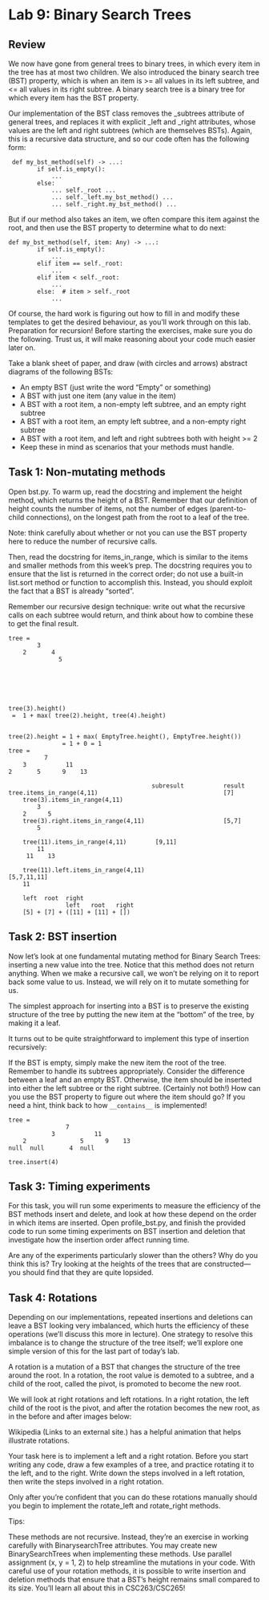 <h1>Lab 9: Binary Search Trees
</h1>
<h2>Review </h2>

We now have gone from general trees to binary trees, in which every item in the tree has at most two children. We also introduced the binary search tree (BST) property, which is when an item is >= all values in its left subtree, and <= all values in its right subtree. A binary search tree is a binary tree for which every item has the BST property.

Our implementation of the BST class removes the _subtrees attribute of general trees, and replaces it with explicit _left and _right attributes, whose values are the left and right subtrees (which are themselves BSTs). Again, this is a recursive data structure, and so our code often has the following form:
```
 def my_bst_method(self) -> ...:
        if self.is_empty():
            ...
        else:
            ... self._root ...
            ... self._left.my_bst_method() ...
            ... self._right.my_bst_method() ...
```

But if our method also takes an item, we often compare this item against the root, and then use the BST property to determine what to do next:

```
def my_bst_method(self, item: Any) -> ...:
        if self.is_empty():
            ...
        elif item == self._root:
            ...
        elif item < self._root:
            ...
        else:  # item > self._root
            ...
```
Of course, the hard work is figuring out how to fill in and modify these templates to get the desired behaviour, as you’ll work through on this lab.
Preparation for recursion!
Before starting the exercises, make sure you do the following. Trust us, it will make reasoning about your code much easier later on.

Take a blank sheet of paper, and draw (with circles and arrows) abstract diagrams of the following BSTs:

- An empty BST (just write the word “Empty” or something)
- A BST with just one item (any value in the item)
- A BST with a root item, a non-empty left subtree, and an empty right subtree
- A BST with a root item, an empty left subtree, and a non-empty right subtree
- A BST with a root item, and left and right subtrees both with height >= 2
- Keep these in mind as scenarios that your methods must handle.

<h2>Task 1: Non-mutating methods </h2>
Open bst.py. To warm up, read the docstring and implement the height method, 
which returns the height of a BST. Remember that our definition of height counts the number of items, 
not the number of edges (parent-to-child connections), 
on the longest path from the root to a leaf of the tree. 

Note: think carefully about whether or not you can use the BST property here to reduce the number of recursive calls.

Then, read the docstring for items_in_range, which is similar to the items and smaller methods from this week’s prep.
The docstring requires you to ensure that the list is returned in the correct order;
do not use a built-in list.sort method or function to accomplish this. Instead, you should exploit the fact that a BST is already “sorted”.

Remember our recursive design technique: write out what the recursive calls on each subtree would return,
and think about how to combine these to get the final result.


```
tree = 
        3
    2       4
              5 






tree(3).height() 
 =  1 + max( tree(2).height, tree(4).height)
   

tree(2).height = 1 + max( EmptyTree.height(), EmptyTree.height())
               = 1 + 0 = 1 
tree = 
          7
    3           11   
2       5      9    13
    
                                        subresult           result
tree.items_in_range(4,11)                                   [7]
    tree(3).items_in_range(4,11)   
        3           
    2      5
    tree(3).right.items_in_range(4,11)                      [5,7]
        5
    
    tree(11).items_in_range(4,11)        [9,11]               
        11   
     11    13
    
    tree(11).left.items_in_range(4,11)                      [5,7,11,11]
    11   
                
    left  root  right
                left   root   right
    [5] + [7] + ([11] + [11] + [])
```



<h2>Task 2: BST insertion </h2>

Now let’s look at one fundamental mutating method for Binary Search Trees: inserting a new value into the tree.
Notice that this method does not return anything.
When we make a recursive call, we won’t be relying on it to report back some value to us.
Instead, we will rely on it to mutate something for us.

The simplest approach for inserting into a BST is to preserve the existing structure of the tree by putting the new item at the “bottom” of the tree, by making it a leaf.

It turns out to be quite straightforward to implement this type of insertion recursively:

If the BST is empty, simply make the new item the root of the tree. Remember to handle its subtrees appropriately. Consider the difference between a leaf and an empty BST.
Otherwise, the item should be inserted into either the left subtree or the right subtree. (Certainly not both!)
How can you use the BST property to figure out where the item should go?
If you need a hint, think back to how `__contains__` is implemented!

```
tree = 
                7
            3           11   
    2               5      9    13
null  null       4  null

tree.insert(4)

```



<h2>Task 3: Timing experiments</h2>

For this task, you will run some experiments to measure the efficiency of the BST methods insert and delete, 
and look at how these depend on the order in which items are inserted. Open profile_bst.py, and finish the provided code to run some timing experiments on BST insertion and deletion that investigate how the insertion order affect running time.

Are any of the experiments particularly slower than the others?
Why do you think this is? Try looking at the heights of the trees that are constructed—you should
find that they are quite lopsided.

<h2>Task 4: Rotations</h2>

Depending on our implementations, repeated insertions and deletions can leave a BST looking very imbalanced, which hurts the efficiency of these operations (we’ll discuss this more in lecture). One strategy to resolve this imbalance is to change the structure of the tree itself; we’ll explore one simple version of this for the last part of today’s lab.

A rotation is a mutation of a BST that changes the structure of the tree around the root. In a rotation, the root value is demoted to a subtree, and a child of the root, called the pivot, is promoted to become the new root.

We will look at right rotations and left rotations.
In a right rotation, the left child of the root is the pivot, and after the rotation becomes the new root, as in the before and after images below:


Wikipedia (Links to an external site.) has a helpful animation that helps illustrate rotations.

Your task here is to implement a left and a right rotation. Before you start writing any code, draw a few examples of a tree, and practice rotating it to the left, and to the right. Write down the steps involved in a left rotation, then write the steps involved in a right rotation.

Only after you’re confident that you can do these rotations manually should you begin to implement the rotate_left and rotate_right methods.

Tips:

These methods are not recursive. Instead, they’re an exercise in working carefully with BinarysearchTree attributes.
You may create new BinarySearchTrees when implementing these methods.
Use parallel assignment (x, y = 1, 2) to help streamline the mutations in your code.
With careful use of your rotation methods, it is possible to write insertion and deletion methods that ensure that a BST’s height remains small compared to its size.
You’ll learn all about this in CSC263/CSC265!